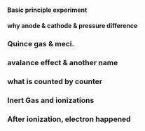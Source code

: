 #### Basic principle experiment



#### why anode & cathode & pressure difference


### Quince gas & meci.

### avalance effect & another name

### what is counted by counter

### Inert Gas and ionizations

### After ionization, electron happened


